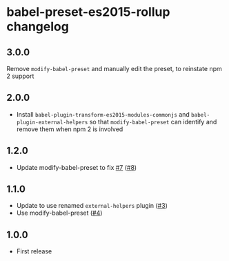 # babel-preset-es2015-rollup changelog

## 3.0.0

Remove `modify-babel-preset` and manually edit the preset, to reinstate npm 2 support

## 2.0.0

* Install `babel-plugin-transform-es2015-modules-commonjs` and `babel-plugin-external-helpers` so that `modify-babel-preset` can identify and remove them when npm 2 is involved

## 1.2.0

* Update modify-babel-preset to fix [#7](https://github.com/rollup/babel-preset-es2015-rollup/issues/7) ([#8](https://github.com/rollup/babel-preset-es2015-rollup/pull/8))

## 1.1.0

* Update to use renamed `external-helpers` plugin ([#3](https://github.com/rollup/babel-preset-es2015-rollup/pull/3))
* Use modify-babel-preset ([#4](https://github.com/rollup/babel-preset-es2015-rollup/pull/4))

## 1.0.0

* First release
